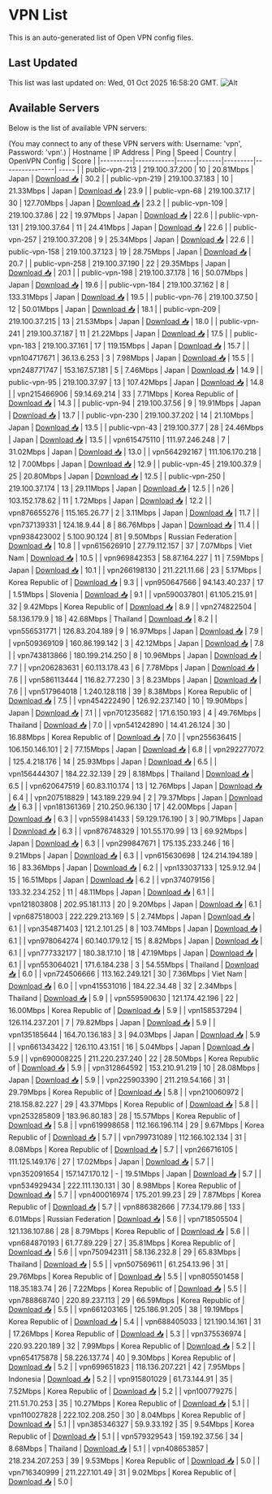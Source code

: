 # VPN List

This is an auto-generated list of Open VPN config files.

## Last Updated

This list was last updated on: Wed, 01 Oct 2025 16:58:20 GMT.
![Alt](https://repobeats.axiom.co/api/embed/186b98318ef1479477931607c1ad7d823f12451f.svg "Repobeats analytics image")

## Available Servers

Below is the list of available VPN servers:

(You may connect to any of these VPN servers with: Username: 'vpn', Password: 'vpn'.)
| Hostname | IP Address | Ping | Speed | Country | OpenVPN Config | Score |
|----------|------------|------|-------|---------|----------------| ----- |
| public-vpn-213 | 219.100.37.200 | 10 | 20.81Mbps | Japan | [Download 📥](./configs/server_0_JP.ovpn) | 30.2 |
| public-vpn-219 | 219.100.37.183 | 10 | 21.33Mbps | Japan | [Download 📥](./configs/server_1_JP.ovpn) | 23.9 |
| public-vpn-68 | 219.100.37.17 | 30 | 127.70Mbps | Japan | [Download 📥](./configs/server_2_JP.ovpn) | 23.2 |
| public-vpn-109 | 219.100.37.86 | 22 | 19.97Mbps | Japan | [Download 📥](./configs/server_3_JP.ovpn) | 22.6 |
| public-vpn-131 | 219.100.37.64 | 11 | 24.41Mbps | Japan | [Download 📥](./configs/server_4_JP.ovpn) | 22.6 |
| public-vpn-257 | 219.100.37.208 | 9 | 25.34Mbps | Japan | [Download 📥](./configs/server_5_JP.ovpn) | 22.6 |
| public-vpn-158 | 219.100.37.123 | 19 | 28.75Mbps | Japan | [Download 📥](./configs/server_6_JP.ovpn) | 20.7 |
| public-vpn-258 | 219.100.37.190 | 22 | 29.35Mbps | Japan | [Download 📥](./configs/server_7_JP.ovpn) | 20.1 |
| public-vpn-198 | 219.100.37.178 | 16 | 50.07Mbps | Japan | [Download 📥](./configs/server_8_JP.ovpn) | 19.6 |
| public-vpn-184 | 219.100.37.162 | 8 | 133.31Mbps | Japan | [Download 📥](./configs/server_9_JP.ovpn) | 19.5 |
| public-vpn-76 | 219.100.37.50 | 12 | 50.01Mbps | Japan | [Download 📥](./configs/server_10_JP.ovpn) | 18.1 |
| public-vpn-209 | 219.100.37.215 | 13 | 21.53Mbps | Japan | [Download 📥](./configs/server_11_JP.ovpn) | 18.0 |
| public-vpn-241 | 219.100.37.187 | 11 | 21.22Mbps | Japan | [Download 📥](./configs/server_12_JP.ovpn) | 17.5 |
| public-vpn-183 | 219.100.37.161 | 17 | 119.15Mbps | Japan | [Download 📥](./configs/server_13_JP.ovpn) | 15.7 |
| vpn104717671 | 36.13.6.253 | 3 | 7.98Mbps | Japan | [Download 📥](./configs/server_14_JP.ovpn) | 15.5 |
| vpn248771747 | 153.167.57.181 | 5 | 7.46Mbps | Japan | [Download 📥](./configs/server_15_JP.ovpn) | 14.9 |
| public-vpn-95 | 219.100.37.97 | 13 | 107.42Mbps | Japan | [Download 📥](./configs/server_16_JP.ovpn) | 14.8 |
| vpn215466906 | 59.14.69.214 | 33 | 7.71Mbps | Korea Republic of | [Download 📥](./configs/server_17_KR.ovpn) | 14.3 |
| public-vpn-94 | 219.100.37.56 | 9 | 19.91Mbps | Japan | [Download 📥](./configs/server_18_JP.ovpn) | 13.7 |
| public-vpn-230 | 219.100.37.202 | 14 | 21.10Mbps | Japan | [Download 📥](./configs/server_19_JP.ovpn) | 13.5 |
| public-vpn-43 | 219.100.37.7 | 28 | 24.46Mbps | Japan | [Download 📥](./configs/server_20_JP.ovpn) | 13.5 |
| vpn615475110 | 111.97.246.248 | 7 | 31.02Mbps | Japan | [Download 📥](./configs/server_21_JP.ovpn) | 13.0 |
| vpn564292167 | 111.106.170.218 | 12 | 7.00Mbps | Japan | [Download 📥](./configs/server_22_JP.ovpn) | 12.9 |
| public-vpn-45 | 219.100.37.9 | 25 | 20.80Mbps | Japan | [Download 📥](./configs/server_23_JP.ovpn) | 12.5 |
| public-vpn-250 | 219.100.37.174 | 13 | 29.11Mbps | Japan | [Download 📥](./configs/server_24_JP.ovpn) | 12.5 |
| n26 | 103.152.178.62 | 11 | 1.72Mbps | Japan | [Download 📥](./configs/server_25_JP.ovpn) | 12.2 |
| vpn876655276 | 115.165.26.77 | 2 | 3.11Mbps | Japan | [Download 📥](./configs/server_26_JP.ovpn) | 11.7 |
| vpn737139331 | 124.18.9.44 | 8 | 86.76Mbps | Japan | [Download 📥](./configs/server_27_JP.ovpn) | 11.4 |
| vpn938423002 | 5.100.90.124 | 81 | 9.50Mbps | Russian Federation | [Download 📥](./configs/server_28_RU.ovpn) | 10.8 |
| vpn615626910 | 27.79.112.157 | 37 | 7.07Mbps | Viet Nam | [Download 📥](./configs/server_29_VN.ovpn) | 10.5 |
| vpn969842353 | 58.87.164.227 | 11 | 7.59Mbps | Japan | [Download 📥](./configs/server_30_JP.ovpn) | 10.1 |
| vpn266198130 | 211.221.11.66 | 23 | 5.17Mbps | Korea Republic of | [Download 📥](./configs/server_31_KR.ovpn) | 9.3 |
| vpn950647566 | 94.143.40.237 | 17 | 1.51Mbps | Slovenia | [Download 📥](./configs/server_32_SI.ovpn) | 9.1 |
| vpn590037801 | 61.105.215.91 | 32 | 9.42Mbps | Korea Republic of | [Download 📥](./configs/server_33_KR.ovpn) | 8.9 |
| vpn274822504 | 58.136.179.9 | 18 | 42.68Mbps | Thailand | [Download 📥](./configs/server_34_TH.ovpn) | 8.2 |
| vpn556531771 | 126.83.204.189 | 9 | 16.97Mbps | Japan | [Download 📥](./configs/server_35_JP.ovpn) | 7.9 |
| vpn509369109 | 160.86.199.142 | 3 | 42.12Mbps | Japan | [Download 📥](./configs/server_36_JP.ovpn) | 7.8 |
| vpn743813866 | 180.199.214.250 | 8 | 10.96Mbps | Japan | [Download 📥](./configs/server_37_JP.ovpn) | 7.7 |
| vpn206283631 | 60.113.178.43 | 6 | 7.78Mbps | Japan | [Download 📥](./configs/server_38_JP.ovpn) | 7.6 |
| vpn586113444 | 116.82.77.230 | 3 | 8.23Mbps | Japan | [Download 📥](./configs/server_39_JP.ovpn) | 7.6 |
| vpn517964018 | 1.240.128.118 | 39 | 8.38Mbps | Korea Republic of | [Download 📥](./configs/server_40_KR.ovpn) | 7.5 |
| vpn454222490 | 126.92.237.140 | 10 | 19.90Mbps | Japan | [Download 📥](./configs/server_41_JP.ovpn) | 7.1 |
| vpn701235682 | 171.6.150.193 | 4 | 49.76Mbps | Thailand | [Download 📥](./configs/server_42_TH.ovpn) | 7.0 |
| vpn541242890 | 14.41.26.124 | 30 | 16.88Mbps | Korea Republic of | [Download 📥](./configs/server_43_KR.ovpn) | 7.0 |
| vpn255636415 | 106.150.146.101 | 2 | 77.15Mbps | Japan | [Download 📥](./configs/server_44_JP.ovpn) | 6.8 |
| vpn292277072 | 125.4.218.176 | 14 | 25.93Mbps | Japan | [Download 📥](./configs/server_45_JP.ovpn) | 6.5 |
| vpn156444307 | 184.22.32.139 | 29 | 8.18Mbps | Thailand | [Download 📥](./configs/server_46_TH.ovpn) | 6.5 |
| vpn620647519 | 60.83.110.174 | 13 | 12.76Mbps | Japan | [Download 📥](./configs/server_47_JP.ovpn) | 6.4 |
| vpn207518829 | 143.189.229.94 | 2 | 79.37Mbps | Japan | [Download 📥](./configs/server_48_JP.ovpn) | 6.3 |
| vpn181361369 | 210.250.96.130 | 17 | 42.00Mbps | Japan | [Download 📥](./configs/server_49_JP.ovpn) | 6.3 |
| vpn559841433 | 59.129.176.190 | 3 | 90.71Mbps | Japan | [Download 📥](./configs/server_50_JP.ovpn) | 6.3 |
| vpn876748329 | 101.55.170.99 | 13 | 69.92Mbps | Japan | [Download 📥](./configs/server_51_JP.ovpn) | 6.3 |
| vpn299847671 | 175.135.233.246 | 16 | 9.21Mbps | Japan | [Download 📥](./configs/server_52_JP.ovpn) | 6.3 |
| vpn615630698 | 124.214.194.189 | 16 | 83.36Mbps | Japan | [Download 📥](./configs/server_53_JP.ovpn) | 6.2 |
| vpn133037133 | 125.9.12.94 | 15 | 16.51Mbps | Japan | [Download 📥](./configs/server_54_JP.ovpn) | 6.2 |
| vpn374079156 | 133.32.234.252 | 11 | 48.11Mbps | Japan | [Download 📥](./configs/server_55_JP.ovpn) | 6.1 |
| vpn121803808 | 202.95.181.113 | 20 | 9.20Mbps | Japan | [Download 📥](./configs/server_56_JP.ovpn) | 6.1 |
| vpn687518003 | 222.229.213.169 | 5 | 2.74Mbps | Japan | [Download 📥](./configs/server_57_JP.ovpn) | 6.1 |
| vpn354871403 | 121.2.101.25 | 8 | 103.74Mbps | Japan | [Download 📥](./configs/server_58_JP.ovpn) | 6.1 |
| vpn978064274 | 60.140.179.12 | 15 | 8.82Mbps | Japan | [Download 📥](./configs/server_59_JP.ovpn) | 6.1 |
| vpn777332177 | 180.38.17.10 | 18 | 47.19Mbps | Japan | [Download 📥](./configs/server_60_JP.ovpn) | 6.1 |
| vpn553064021 | 171.6.184.238 | 3 | 54.55Mbps | Thailand | [Download 📥](./configs/server_61_TH.ovpn) | 6.0 |
| vpn724506666 | 113.162.249.121 | 30 | 7.36Mbps | Viet Nam | [Download 📥](./configs/server_62_VN.ovpn) | 6.0 |
| vpn415531016 | 184.22.34.48 | 32 | 2.34Mbps | Thailand | [Download 📥](./configs/server_63_TH.ovpn) | 5.9 |
| vpn559590630 | 121.174.42.196 | 22 | 16.00Mbps | Korea Republic of | [Download 📥](./configs/server_64_KR.ovpn) | 5.9 |
| vpn158537294 | 126.114.237.201 | 7 | 79.82Mbps | Japan | [Download 📥](./configs/server_65_JP.ovpn) | 5.9 |
| vpn135185644 | 164.70.136.183 | 3 | 94.03Mbps | Japan | [Download 📥](./configs/server_66_JP.ovpn) | 5.9 |
| vpn661343422 | 126.110.43.151 | 16 | 5.04Mbps | Japan | [Download 📥](./configs/server_67_JP.ovpn) | 5.9 |
| vpn690008225 | 211.220.237.240 | 22 | 28.50Mbps | Korea Republic of | [Download 📥](./configs/server_68_KR.ovpn) | 5.9 |
| vpn312864592 | 153.210.91.219 | 10 | 28.08Mbps | Japan | [Download 📥](./configs/server_69_JP.ovpn) | 5.9 |
| vpn225903390 | 211.219.54.166 | 31 | 29.79Mbps | Korea Republic of | [Download 📥](./configs/server_70_KR.ovpn) | 5.8 |
| vpn210060972 | 218.158.82.227 | 29 | 43.37Mbps | Korea Republic of | [Download 📥](./configs/server_71_KR.ovpn) | 5.8 |
| vpn253285809 | 183.96.80.183 | 28 | 15.57Mbps | Korea Republic of | [Download 📥](./configs/server_72_KR.ovpn) | 5.8 |
| vpn619998658 | 112.166.196.114 | 29 | 9.67Mbps | Korea Republic of | [Download 📥](./configs/server_73_KR.ovpn) | 5.7 |
| vpn799731089 | 112.166.102.134 | 31 | 8.08Mbps | Korea Republic of | [Download 📥](./configs/server_74_KR.ovpn) | 5.7 |
| vpn266716105 | 111.125.149.176 | 27 | 17.02Mbps | Japan | [Download 📥](./configs/server_75_JP.ovpn) | 5.7 |
| vpn352091654 | 157.147.170.12 | - | 19.51Mbps | Japan | [Download 📥](./configs/server_76_JP.ovpn) | 5.7 |
| vpn534929434 | 222.111.130.131 | 30 | 8.98Mbps | Korea Republic of | [Download 📥](./configs/server_77_KR.ovpn) | 5.7 |
| vpn400016974 | 175.201.99.23 | 29 | 7.87Mbps | Korea Republic of | [Download 📥](./configs/server_78_KR.ovpn) | 5.7 |
| vpn886382666 | 77.34.179.86 | 133 | 6.01Mbps | Russian Federation | [Download 📥](./configs/server_79_RU.ovpn) | 5.6 |
| vpn718505504 | 121.136.107.86 | 28 | 8.79Mbps | Korea Republic of | [Download 📥](./configs/server_80_KR.ovpn) | 5.6 |
| vpn684870193 | 61.77.89.229 | 27 | 35.81Mbps | Korea Republic of | [Download 📥](./configs/server_81_KR.ovpn) | 5.6 |
| vpn750942311 | 58.136.232.8 | 29 | 65.83Mbps | Thailand | [Download 📥](./configs/server_82_TH.ovpn) | 5.5 |
| vpn507569611 | 61.254.13.96 | 31 | 29.76Mbps | Korea Republic of | [Download 📥](./configs/server_83_KR.ovpn) | 5.5 |
| vpn805501458 | 118.35.183.74 | 26 | 7.22Mbps | Korea Republic of | [Download 📥](./configs/server_84_KR.ovpn) | 5.5 |
| vpn788868740 | 220.89.237.113 | 29 | 66.59Mbps | Korea Republic of | [Download 📥](./configs/server_85_KR.ovpn) | 5.5 |
| vpn661203165 | 125.186.91.205 | 38 | 19.19Mbps | Korea Republic of | [Download 📥](./configs/server_86_KR.ovpn) | 5.4 |
| vpn688405033 | 121.190.14.161 | 31 | 17.26Mbps | Korea Republic of | [Download 📥](./configs/server_87_KR.ovpn) | 5.3 |
| vpn375536974 | 220.93.220.189 | 32 | 7.99Mbps | Korea Republic of | [Download 📥](./configs/server_88_KR.ovpn) | 5.2 |
| vpn654175878 | 58.226.137.74 | 40 | 9.30Mbps | Korea Republic of | [Download 📥](./configs/server_89_KR.ovpn) | 5.2 |
| vpn699651823 | 118.136.207.221 | 42 | 7.95Mbps | Indonesia | [Download 📥](./configs/server_90_ID.ovpn) | 5.2 |
| vpn915801029 | 61.73.144.91 | 35 | 7.52Mbps | Korea Republic of | [Download 📥](./configs/server_91_KR.ovpn) | 5.2 |
| vpn100779275 | 211.51.70.253 | 35 | 10.27Mbps | Korea Republic of | [Download 📥](./configs/server_92_KR.ovpn) | 5.1 |
| vpn110027828 | 222.102.208.250 | 30 | 8.04Mbps | Korea Republic of | [Download 📥](./configs/server_93_KR.ovpn) | 5.1 |
| vpn385346327 | 59.9.33.192 | 35 | 9.54Mbps | Korea Republic of | [Download 📥](./configs/server_94_KR.ovpn) | 5.1 |
| vpn579329543 | 159.192.37.56 | 34 | 8.68Mbps | Thailand | [Download 📥](./configs/server_95_TH.ovpn) | 5.1 |
| vpn408653857 | 218.234.207.253 | 39 | 9.53Mbps | Korea Republic of | [Download 📥](./configs/server_96_KR.ovpn) | 5.0 |
| vpn716340999 | 211.227.101.49 | 31 | 9.02Mbps | Korea Republic of | [Download 📥](./configs/server_97_KR.ovpn) | 5.0 |
